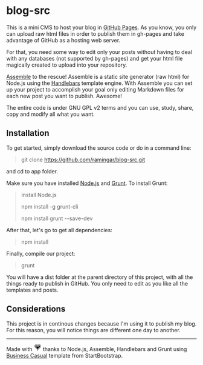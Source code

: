 # blog-src

This is a mini CMS to host your blog in [GitHub Pages](https://pages.github.com/). As you know, you only can upload raw html files in order to publish them in gh-pages and take advantage of GitHub as a hosting web server.

For that, you need some way to edit only your posts without having to deal with any databases (not supported by gh-pages) and get your html file magically created to upload into your repository.

[Assemble](http://assemble.io/) to the rescue! Assemble is a static site generator (raw html) for Node.js using the [Handlebars](http://handlebarsjs.com/) template engine. With Assemble you can set up your project to accomplish your goal only editing Markdown files for each new post you want to publish. Awesome!

The entire code is under GNU GPL v2 terms and you can use, study, share, copy and modify all what you want.

## Installation

To get started, simply download the source code or do in a command line:
> git clone https://github.com/ramingar/blog-src.git

and cd to app folder.

Make sure you have installed [Node.js](http://nodejs.org/) and  [Grunt](http://gruntjs.com/). To install Grunt:
> Install Node.js
>
> npm install -g grunt-cli
>
> npm install grunt --save-dev

After that, let's go to get all dependencies:
> npm install

Finally, compile our project:
> grunt

You will have a dist folder at the parent directory of this project, with all the things ready to publish in GitHub. You only need to edit as you like all the templates and posts.

## Considerations

This project is in continous changes because I'm using it to publish my blog. For this reason, you will notice things are different one day to another.


- - -

Made with <img src="./public/assets/img/heart-kingdom-hearts.png" alt="love" width="20" height="18"/> thanks to Node.js, Assemble, Handlebars and Grunt using [Business Casual](http://startbootstrap.com/template-overviews/business-casual/) template from StartBootstrap.